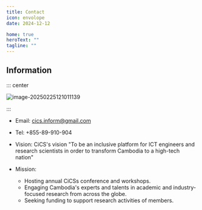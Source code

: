 ```yaml
---
title: Contact
icon: envolope
date: 2024-12-12

home: true
heroText: ""
tagline: ""
---
```


## Information

::: center

<img src="/image-20250225121011139.png" alt="image-20250225121011139" />

:::

- Email: cics.inform@gmail.com
- Tel: +855-89-910-904

- Vision: CiCS's vision "To be an inclusive platform for ICT engineers and research scientists in order to transform Cambodia to a high-tech nation"

- Mission:
  - Hosting annual CiCSs conference and workshops.
  - Engaging Cambodia's experts and talents in academic and industry-focused research from across the globe.
  - Seeking funding to support research activities of members.

